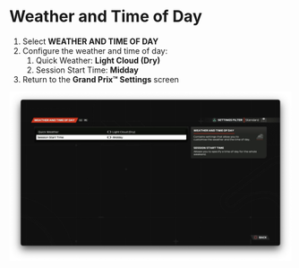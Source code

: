 # Weather and Time of Day

1. Select **WEATHER AND TIME OF DAY**
2. Configure the weather and time of day:
    1. Quick Weather: **Light Cloud (Dry)**
    2. Session Start Time: **Midday**
3. Return to the **Grand Prix™ Settings** screen

![Weather](../assets/screenshots/f1_2023_weather.png)